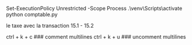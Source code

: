 
Set-ExecutionPolicy Unrestricted -Scope Process
.\venv\Scripts\activate 
python comptable.py


le taxe avec la transaction 15.1 - 15.2


ctrl + k + c ### comment multilines
ctrl + k + u ### uncomment multilines
